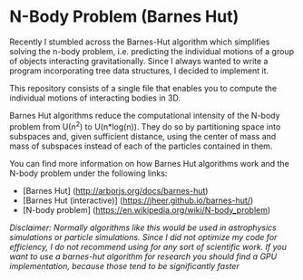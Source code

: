 # N-Body Problem (Barnes Hut)

Recently I stumbled across the Barnes-Hut algorithm which simplifies solving the n-body problem, i.e. predicting the individual motions of a group of objects interacting gravitationally.
Since I always wanted to write a program incorporating tree data structures, I decided to implement it.

This repository consists of a single file that enables you to compute the individual motions of interacting bodies in 3D.

Barnes Hut algorithms reduce the computational intensity of the N-body problem from U($n^2$) to U(n*log(n)). They do so by partitioning space into subspaces and, given sufficient distance, using the center of mass and mass of subspaces instead of each of the particles contained in them.

You can find more information on how Barnes Hut algorithms work and the N-body problem under the following links:

- [Barnes Hut] (http://arborjs.org/docs/barnes-hut)
- [Barnes Hut (interactive)] (https://jheer.github.io/barnes-hut/)
- [N-body problem] (https://en.wikipedia.org/wiki/N-body_problem) 

*Disclaimer: Normally algorithms like this would be used in astrophysics simulations or particle simulations. Since I did not optimize my code for efficiency, I do not recommend using for any sort of scientific work. If you want to use a barnes-hut algorithm for research you should find a GPU implementation, because those tend to be significantly faster* 